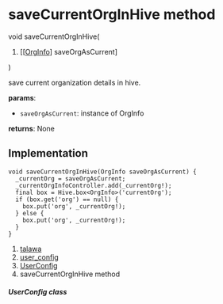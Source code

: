 
<div>

# saveCurrentOrgInHive method

</div>


void saveCurrentOrgInHive(

1.  [[[OrgInfo](../../models_organization_org_info/OrgInfo-class.html)]
    saveOrgAsCurrent]

)



save current organization details in hive.

**params**:

-   `saveOrgAsCurrent`: instance of OrgInfo

**returns**: None



## Implementation

``` language-dart
void saveCurrentOrgInHive(OrgInfo saveOrgAsCurrent) {
  _currentOrg = saveOrgAsCurrent;
  _currentOrgInfoController.add(_currentOrg!);
  final box = Hive.box<OrgInfo>('currentOrg');
  if (box.get('org') == null) {
    box.put('org', _currentOrg!);
  } else {
    box.put('org', _currentOrg!);
  }
}
```







1.  [talawa](../../index.html)
2.  [user_config](../../services_user_config/)
3.  [UserConfig](../../services_user_config/UserConfig-class.html)
4.  saveCurrentOrgInHive method

##### UserConfig class







